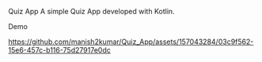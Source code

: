 Quiz App
A simple Quiz App developed with Kotlin.

Demo


https://github.com/manish2kumar/Quiz_App/assets/157043284/03c9f562-15e6-457c-b116-75d27917e0dc


